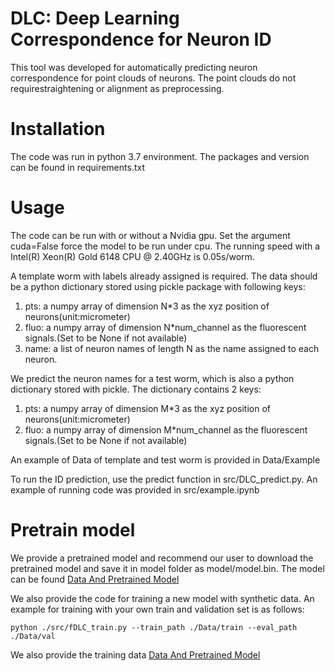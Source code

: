 # DLC: Deep Learning Correspondence for Neuron ID

This tool was developed for automatically predicting neuron correspondence for point clouds of neurons. The point clouds do not requirestraightening or alignment as preprocessing. 

# Installation
The code was run in python 3.7 environment. The packages and version can be found in requirements.txt

# Usage
The code can be run with or without a Nvidia gpu. Set the argument cuda=False force the model to be run under cpu. The running speed with a Intel(R) Xeon(R) Gold 6148 CPU @ 2.40GHz is 0.05s/worm.

A template worm with labels already assigned is required. The data should be a python dictionary stored using pickle package with following keys:
1. pts: a numpy array of dimension N*3 as the xyz position of neurons(unit:micrometer)
2. fluo: a numpy array of dimension N*num_channel as the fluorescent signals.(Set to be None if not available)
3. name: a list of neuron names of length N as the name assigned to each neuron.

We predict the neuron names for a test worm, which is also a python dictionary stored with pickle. The dictionary contains 2 keys:
1. pts: a numpy array of dimension M*3 as the xyz position of neurons(unit:micrometer)
2. fluo: a numpy array of dimension M*num_channel as the fluorescent signals.(Set to be None if not available)

An example of Data of template and test worm is provided in Data/Example

To run the ID prediction, use the predict function in src/DLC_predict.py. An example of running code was provided in src/example.ipynb 

# Pretrain model
We provide a pretrained model and recommend our user to download the pretrained model and save it in model folder as model/model.bin. The model can be found <a href="https://osf.io/t7dzu/">Data And Pretrained Model</a>

We also provide the code for training a new model with synthetic data. An example for training with your own train and validation set is as follows:
```
python ./src/fDLC_train.py --train_path ./Data/train --eval_path ./Data/val
```
We also provide the training data <a href="https://osf.io/t7dzu/">Data And Pretrained Model</a>

